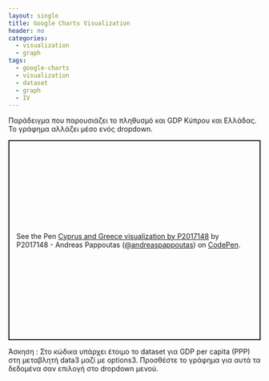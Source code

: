 ```yaml
---
layout: single
title: Google Charts Visualization
header: no
categories:
  - visualization
  - graph
tags:
  - google-charts
  - visualization
  - dataset
  - graph
  - IV
---
```


Παράδειγμα που παρουσιάζει το πληθυσμό και GDP Κύπρου και Ελλάδας. Το γράφημα αλλάζει μέσο ενός dropdown.

<p class="codepen" data-height="399" data-theme-id="light" data-default-tab="result" data-user="andreaspappoutas" data-slug-hash="ExyOJZz" style="height: 399px; box-sizing: border-box; display: flex; align-items: center; justify-content: center; border: 2px solid; margin: 1em 0; padding: 1em;" data-pen-title="Cyprus and Greece visualization by P2017148">
  <span>See the Pen <a href="https://codepen.io/andreaspappoutas/pen/ExyOJZz">
  Cyprus and Greece visualization by P2017148</a> by P2017148 - Andreas Pappoutas (<a href="https://codepen.io/andreaspappoutas">@andreaspappoutas</a>)
  on <a href="https://codepen.io">CodePen</a>.</span>
</p>
<script async src="https://static.codepen.io/assets/embed/ei.js"></script>

Άσκηση : Στο κώδικα υπάρχει έτοιμο το dataset για GDP per capita (PPP) στη μεταβλητή data3 μαζί με options3. Προσθέστε το γράφημα για αυτά τα δεδομένα σαν επιλογή στο dropdown μενού.
